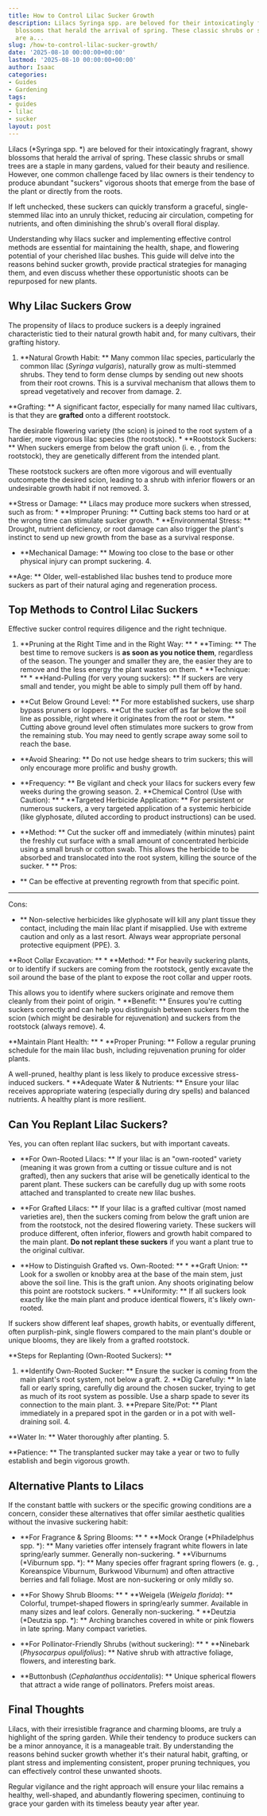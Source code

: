 ```yaml
---
title: How to Control Lilac Sucker Growth
description: Lilacs Syringa spp. are beloved for their intoxicatingly fragrant, showy
  blossoms that herald the arrival of spring. These classic shrubs or small trees
  are a...
slug: /how-to-control-lilac-sucker-growth/
date: '2025-08-10 00:00:00+00:00'
lastmod: '2025-08-10 00:00:00+00:00'
author: Isaac
categories:
- Guides
- Gardening
tags:
- guides
- lilac
- sucker
layout: post
---
```

Lilacs (*Syringa spp. *) are beloved for their intoxicatingly fragrant, showy blossoms that herald the arrival of spring. These classic shrubs or small trees are a staple in many gardens, valued for their beauty and resilience. However, one common challenge faced by lilac owners is their tendency to produce abundant "suckers" vigorous shoots that emerge from the base of the plant or directly from the roots.

If left unchecked, these suckers can quickly transform a graceful, single-stemmed lilac into an unruly thicket, reducing air circulation, competing for nutrients, and often diminishing the shrub's overall floral display.

Understanding why lilacs sucker and implementing effective control methods are essential for maintaining the health, shape, and flowering potential of your cherished lilac bushes. This guide will delve into the reasons behind sucker growth, provide practical strategies for managing them, and even discuss whether these opportunistic shoots can be repurposed for new plants.

##  Why Lilac Suckers Grow

The propensity of lilacs to produce suckers is a deeply ingrained characteristic tied to their natural growth habit and, for many cultivars, their grafting history.

1. **Natural Growth Habit: ** Many common lilac species, particularly the common lilac (*Syringa vulgaris*), naturally grow as multi-stemmed shrubs. They tend to form dense clumps by sending out new shoots from their root crowns. This is a survival mechanism that allows them to spread vegetatively and recover from damage. 2.

**Grafting: ** A significant factor, especially for many named lilac cultivars, is that they are **grafted** onto a different rootstock.

The desirable flowering variety (the scion) is joined to the root system of a hardier, more vigorous lilac species (the rootstock). * **Rootstock Suckers: ** When suckers emerge from below the graft union (i. e. , from the rootstock), they are genetically different from the intended plant.

These rootstock suckers are often more vigorous and will eventually outcompete the desired scion, leading to a shrub with inferior flowers or an undesirable growth habit if not removed. 3.

**Stress or Damage: ** Lilacs may produce more suckers when stressed, such as from: * **Improper Pruning: ** Cutting back stems too hard or at the wrong time can stimulate sucker growth. * **Environmental Stress: ** Drought, nutrient deficiency, or root damage can also trigger the plant's instinct to send up new growth from the base as a survival response.

* **Mechanical Damage: ** Mowing too close to the base or other physical injury can prompt suckering. 4.

**Age: ** Older, well-established lilac bushes tend to produce more suckers as part of their natural aging and regeneration process.

##  Top Methods to Control Lilac Suckers

Effective sucker control requires diligence and the right technique.

1. **Pruning at the Right Time and in the Right Way: ** * **Timing: ** The best time to remove suckers is **as soon as you notice them**, regardless of the season. The younger and smaller they are, the easier they are to remove and the less energy the plant wastes on them. * **Technique: ** * **Hand-Pulling (for very young suckers): ** If suckers are very small and tender, you might be able to simply pull them off by hand.

* **Cut Below Ground Level: ** For more established suckers, use sharp bypass pruners or loppers. **Cut the sucker off as far below the soil line as possible, right where it originates from the root or stem. ** Cutting above ground level often stimulates more suckers to grow from the remaining stub. You may need to gently scrape away some soil to reach the base.

* **Avoid Shearing: ** Do not use hedge shears to trim suckers; this will only encourage more prolific and bushy growth.

* **Frequency: ** Be vigilant and check your lilacs for suckers every few weeks during the growing season. 2. **Chemical Control (Use with Caution): ** * **Targeted Herbicide Application: ** For persistent or numerous suckers, a very targeted application of a systemic herbicide (like glyphosate, diluted according to product instructions) can be used.

* **Method: ** Cut the sucker off and immediately (within minutes) paint the freshly cut surface with a small amount of concentrated herbicide using a small brush or cotton swab. This allows the herbicide to be absorbed and translocated into the root system, killing the source of the sucker. * **
Pros:

- ** Can be effective at preventing regrowth from that specific point.

* **
Cons:

- ** Non-selective herbicides like glyphosate will kill any plant tissue they contact, including the main lilac plant if misapplied. Use with extreme caution and only as a last resort. Always wear appropriate personal protective equipment (PPE). 3.

**Root Collar Excavation: ** * **Method: ** For heavily suckering plants, or to identify if suckers are coming from the rootstock, gently excavate the soil around the base of the plant to expose the root collar and upper roots.

This allows you to identify where suckers originate and remove them cleanly from their point of origin. * **Benefit: ** Ensures you're cutting suckers correctly and can help you distinguish between suckers from the scion (which might be desirable for rejuvenation) and suckers from the rootstock (always remove). 4.

**Maintain Plant Health: ** * **Proper Pruning: ** Follow a regular pruning schedule for the main lilac bush, including rejuvenation pruning for older plants.

A well-pruned, healthy plant is less likely to produce excessive stress-induced suckers. * **Adequate Water & Nutrients: ** Ensure your lilac receives appropriate watering (especially during dry spells) and balanced nutrients. A healthy plant is more resilient.

##  Can You Replant Lilac Suckers?

Yes, you can often replant lilac suckers, but with important caveats.

* **For Own-Rooted Lilacs: ** If your lilac is an "own-rooted" variety (meaning it was grown from a cutting or tissue culture and is not grafted), then any suckers that arise will be genetically identical to the parent plant. These suckers can be carefully dug up with some roots attached and transplanted to create new lilac bushes.

* **For Grafted Lilacs: ** If your lilac is a grafted cultivar (most named varieties are), then the suckers coming from below the graft union are from the rootstock, not the desired flowering variety. These suckers will produce different, often inferior, flowers and growth habit compared to the main plant. **Do not replant these suckers** if you want a plant true to the original cultivar.

* **How to Distinguish Grafted vs. Own-Rooted: ** * **Graft Union: ** Look for a swollen or knobby area at the base of the main stem, just above the soil line. This is the graft union. Any shoots originating below this point are rootstock suckers. * **Uniformity: ** If all suckers look exactly like the main plant and produce identical flowers, it's likely own-rooted.

If suckers show different leaf shapes, growth habits, or eventually different, often purplish-pink, single flowers compared to the main plant's double or unique blooms, they are likely from a grafted rootstock.

**Steps for Replanting (Own-Rooted Suckers): **

1. **Identify Own-Rooted Sucker: ** Ensure the sucker is coming from the main plant's root system, not below a graft. 2. **Dig Carefully: ** In late fall or early spring, carefully dig around the chosen sucker, trying to get as much of its root system as possible. Use a sharp spade to sever its connection to the main plant. 3. **Prepare Site/Pot: ** Plant immediately in a prepared spot in the garden or in a pot with well-draining soil. 4.

**Water In: ** Water thoroughly after planting. 5.

**Patience: ** The transplanted sucker may take a year or two to fully establish and begin vigorous growth.

##  Alternative Plants to Lilacs

If the constant battle with suckers or the specific growing conditions are a concern, consider these alternatives that offer similar aesthetic qualities without the invasive suckering habit:

* **For Fragrance & Spring Blooms: ** * **Mock Orange (*Philadelphus spp. *): ** Many varieties offer intensely fragrant white flowers in late spring/early summer. Generally non-suckering. * **Viburnums (*Viburnum spp. *): ** Many species offer fragrant spring flowers (e. g. , Koreanspice Viburnum, Burkwood Viburnum) and often attractive berries and fall foliage. Most are non-suckering or only mildly so.

* **For Showy Shrub Blooms: ** * **Weigela (*Weigela florida*): ** Colorful, trumpet-shaped flowers in spring/early summer. Available in many sizes and leaf colors. Generally non-suckering. * **Deutzia (*Deutzia spp. *): ** Arching branches covered in white or pink flowers in late spring. Many compact varieties.

* **For Pollinator-Friendly Shrubs (without suckering): ** * **Ninebark (*Physocarpus opulifolius*): ** Native shrub with attractive foliage, flowers, and interesting bark.

* **Buttonbush (*Cephalanthus occidentalis*): ** Unique spherical flowers that attract a wide range of pollinators. Prefers moist areas.

##  Final Thoughts

Lilacs, with their irresistible fragrance and charming blooms, are truly a highlight of the spring garden. While their tendency to produce suckers can be a minor annoyance, it is a manageable trait. By understanding the reasons behind sucker growth whether it's their natural habit, grafting, or plant stress and implementing consistent, proper pruning techniques, you can effectively control these unwanted shoots.

Regular vigilance and the right approach will ensure your lilac remains a healthy, well-shaped, and abundantly flowering specimen, continuing to grace your garden with its timeless beauty year after year.